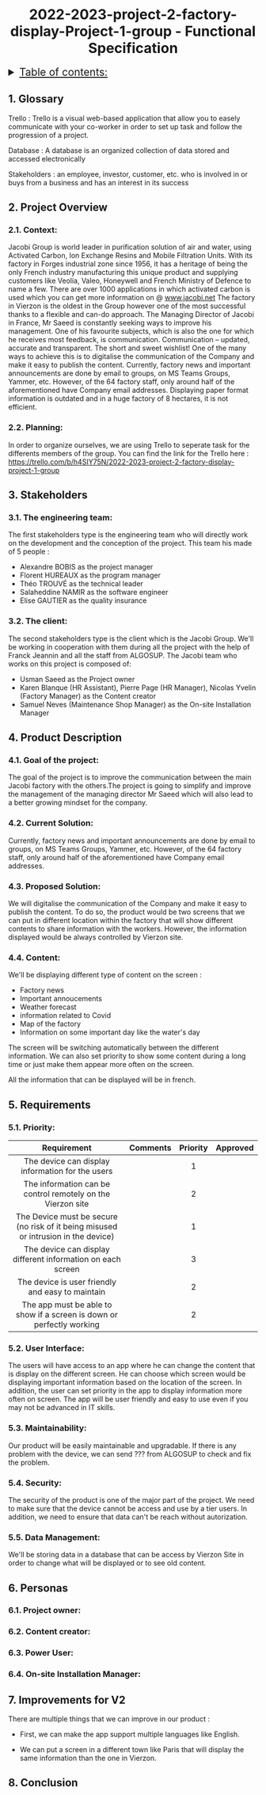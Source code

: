 <h1 style="text-align: center">2022-2023-project-2-factory-display-Project-1-group - Functional Specification</h1>

<details> 
<summary style="text-decoration: underline; font-size:150%">Table of contents:</summary>

- [1. Glossary:](#1-glossary)
- [2. Project Overview](#2-project-Overview)
  - [2.1. Context:](#21-Context)
  - [2.2. Planning:](#22-Planning)
- [3. Stakeholders:](#3-stakeholders)
  - [3.1. The client:](#31-The-client)
  - [3.2. The engineering team:](#32-The-engineering-team)
- [4. Product Description:](#4-Product-Description)
  - [4.1. Goal of the project:](#41-Goal-of-the-project)
  - [4.2. Current Solution:](#42-Current-Solution)
  - [4.3. Proposed Solution:](#43-Proposed-Solution)
  - [4.4. Content:](#44-Content)
- [5. Requirements:](#5-Requirements)
  - [5.1 Priority:](#51-Priority)
  - [5.2 User Interface:](#52-User-Interface)
  - [5.3 Maintainability :](#53-Maintainability)
  - [5.4 Security:](#54-Security)
  - [5.5 Data Management:](#55-Data-Management)
- [6. Personas:](#6-personas)
  - [6.1 Project owner:](#61-Project-Owner)
  - [6.2 Content creator:](#62-Content-Creator)
  - [6.3 Power User:](#63-Power-User)
  - [6.4 On-site Installation Manager:](#64-On-site-Installation-Manager)
- [7. Improvements for V2](#7-improvements-for-v2)
- [8. Conclusion:](#8-conclusion)
</details>

## 1. Glossary 

Trello : Trello is a visual web-based application that allow you to easely communicate with your co-worker in order to set up task and follow the progression of a project.

Database : A database is an organized collection of data stored and accessed electronically

Stakeholders : an employee, investor, customer, etc. who is involved in or buys from a business and has an interest in its success

## 2. Project Overview

### 2.1. Context:

Jacobi Group is world leader in purification solution of air and water, using Activated Carbon, Ion Exchange Resins and Mobile Filtration Units. With its factory in Forges industrial zone since 1956, it has a heritage of being the only French industry manufacturing this unique product and supplying customers like Veolia, Valeo, Honeywell and French Ministry of Defence to name a few. There are over 1000 applications in which activated carbon is used which you can get more information on @ www.jacobi.net
The factory in Vierzon is the oldest in the Group however one of the most successful thanks to a flexible and can-do approach.
The Managing Director of Jacobi in France, Mr Saeed is constantly seeking ways to improve his management. One of his favourite subjects, which is also the one for which he receives most feedback, is communication.
Communication – updated, accurate and transparent. The short and sweet wishlist!
One of the many ways to achieve this is to digitalise the communication of the Company and make it easy to publish the content. Currently, factory news and important announcements are done by email to groups, on MS Teams Groups, Yammer, etc. However, of the 64 factory staff, only around half of the aforementioned have Company email addresses. Displaying paper format information is outdated and in a huge factory of 8 hectares, it is not efficient.

### 2.2. Planning:

In order to organize ourselves, we are using Trello to seperate task for the differents members of the group.
You can find the link for the Trello here : https://trello.com/b/h4SIY75N/2022-2023-project-2-factory-display-project-1-group 

## 3. Stakeholders

### 3.1. The engineering team:

The first stakeholders type is the engineering team who will directly work on the development and the conception of the project. This team his made of 5 people : <br>
* Alexandre BOBIS as the project manager 
* Florent HUREAUX as the program manager
* Théo TROUVÉ as the technical leader
* Salaheddine NAMIR as the software engineer
* Elise GAUTIER as the quality insurance

### 3.2. The client:

The second stakeholders type is the client which is the Jacobi Group.
We'll be working in cooperation with them during all the project with the help of Franck Jeannin and all the staff from ALGOSUP.
The Jacobi team who works on this project is composed of:

* Usman Saeed as the Project owner
* Karen Blanque (HR Assistant), Pierre Page (HR Manager), Nicolas Yvelin (Factory Manager) as the Content creator
*  Samuel Neves (Maintenance Shop Manager) as the On-site Installation Manager

## 4. Product Description

### 4.1. Goal of the project: 

The goal of the project is to improve the communication between the main Jacobi factory with the others.The project is going to simplify and improve the management of the managing director Mr Saeed which will also lead to a better growing mindset for the company. 

### 4.2. Current Solution: 

Currently, factory news and important announcements are done by email to groups, on MS Teams Groups, Yammer, etc. However, of the 64 factory staff, only around half of the aforementioned have Company email addresses.

### 4.3. Proposed Solution: 
 
We will digitalise the communication of the Company and make it easy to publish the content. To do so, the product would be two screens that we can put in different location within the factory that will show different contents to share information with the workers. However, the information displayed would be always controlled by Vierzon site.

### 4.4. Content:

We'll be displaying different type of content on the screen : 

* Factory news
* Important annoucements
* Weather forecast
* information related to Covid 
* Map of the factory
* Information on some important day like the water's day

The screen will be switching automatically between the different information. We can also set priority to show some content during a long time or just make them appear more often on the screen. 

All the information that can be displayed will be in french.

## 5. Requirements

### 5.1. Priority:

|                                   **Requirement**                                   |        **Comments**         | **Priority** |   **Approved**   |
|:-----------------------------------------------------------------------------------:|:---------------------------:|:------------:|:----------------:|
|                  The device can display  information for the users                  |                             |       1      |                  |
|             The information can be control  remotely on the Vierzon site            |                             |       2      |                  |
| The Device must be secure  (no risk of it being misused or intrusion in the device) |                             |       1      |                  |
|          The device can display different information on each screen          |                             |       3      |                  |
|                  The device is user friendly  and easy to maintain                  |                             |       2      |                  |
|                  The app must be able to show if a screen is down or perfectly working                  |                             |       2      |                  |

### 5.2. User Interface:

The users will have access to an app where he can change the content that is display on the different screen. He can choose which screen would be displaying important information based on the location of the screen. In addition, the user can set priority in the app to display information more often on screen. The app will be user friendly and easy to use even if you may not be advanced in IT skills.

### 5.3. Maintainability:

Our product will be easily maintainable and upgradable. If there is any problem with the device, we can send ??? from ALGOSUP to check and fix the problem.

### 5.4. Security:
The security of the product is one of the major part of the project. We need to make sure that the device cannot be access and use by a tier users. In addition, we need to ensure that data can't be reach without autorization.


### 5.5. Data Management:

We'll be storing data in a database that can be access by Vierzon Site in order to change what will be displayed or to see old content. 

## 6. Personas

### 6.1. Project owner:

### 6.2. Content creator:

### 6.3. Power User:

### 6.4. On-site Installation Manager:

## 7. Improvements for V2

There are multiple things that we can improve in our product :

- First, we can make the app support multiple languages like English.

- We can put a screen in a different town like Paris that will display the same information than the one in Vierzon.

## 8. Conclusion
